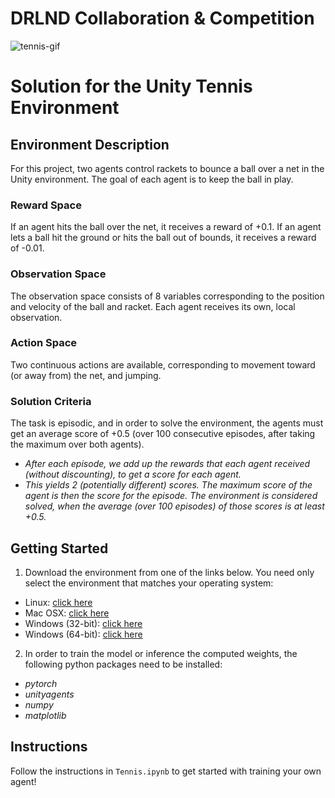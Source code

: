 # DRLND Collaboration & Competition
![tennis-gif](https://github.com/gimaik/DRLND/P3-Collaboration-Competition/tennis.gif)

      
# Solution for the Unity Tennis Environment

## Environment Description

For this project, two agents control rackets to bounce a ball over a net in the Unity environment. The goal of each agent is to keep the ball in play. 

### Reward Space
If an agent hits the ball over the net, it receives a reward of +0.1. If an agent lets a ball hit the ground or hits the ball out of bounds, it receives a reward of -0.01. 

### Observation Space
The observation space consists of 8 variables corresponding to the position and velocity of the ball and racket. Each agent receives its own, local observation. 

### Action Space
Two continuous actions are available, corresponding to movement toward (or away from) the net, and jumping.

### Solution Criteria
The task is episodic, and in order to solve the environment, the agents must get an average score of +0.5 (over 100 consecutive episodes, after taking the maximum over both agents).  
* *After each episode, we add up the rewards that each agent received (without discounting), to get a score for each agent.*
* *This yields 2 (potentially different) scores. The maximum score of the agent is then the score for the episode. The environment is considered solved, when the average (over 100 episodes) of those scores is at least +0.5.*


## Getting Started
1. Download the environment from one of the links below.  You need only select the environment that matches your operating system:

- Linux: [click here](https://s3-us-west-1.amazonaws.com/udacity-drlnd/P3/Tennis/Tennis_Linux.zip)
- Mac OSX: [click here](https://s3-us-west-1.amazonaws.com/udacity-drlnd/P3/Tennis/Tennis.app.zip)
- Windows (32-bit): [click here](https://s3-us-west-1.amazonaws.com/udacity-drlnd/P3/Tennis/Tennis_Windows_x86.zip)
- Windows (64-bit): [click here](https://s3-us-west-1.amazonaws.com/udacity-drlnd/P3/Tennis/Tennis_Windows_x86_64.zi)
            
2. In order to train the model or inference the computed weights, the following python packages need to be installed:
* *pytorch*
* *unityagents*
* *numpy*
* *matplotlib* 

## Instructions

Follow the instructions in `Tennis.ipynb` to get started with training your own agent!  





